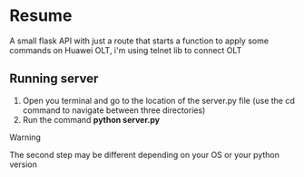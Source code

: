 # Resume
  A small flask API with just a route that starts a function to apply some commands on Huawei OLT, i'm using telnet lib to connect OLT 
  
## Running server

<ol>
  <li>Open you terminal and go to the location of the server.py file (use the cd command to navigate between three directories)</li>
  <li>Run the command <b>python server.py</b></li>
</ol>

> [!WARNING]  
> The second step may be different depending on your OS or your python version
